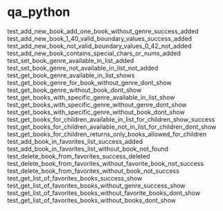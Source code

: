 # qa_python
test_add_new_book_add_one_book_without_genre_success_added
test_add_new_book_1_40_valid_boundary_values_success_added
test_add_new_book_not_valid_boundary_values_0_42_not_added
test_add_new_book_contains_special_chars_or_nums_added
test_set_book_genre_available_in_list_added
test_set_book_genre_not_available_in_list_not_added
test_get_book_genre_available_in_list_shows
test_get_book_genre_for_book_without_genre_dont_show
test_get_book_genre_without_book_dont_show
test_get_books_with_specific_genre_available_in_list_show
test_get_books_with_specific_genre_without_genre_dont_show
test_get_books_with_specific_genre_without_book_dont_show
test_get_books_for_children_available_in_list_for_children_show_success
test_get_books_for_children_available_not_in_list_for_children_dont_show
test_get_books_for_children_returns_only_books_allowed_for_children
test_add_book_in_favorites_list_success_added
test_add_book_in_favorites_list_without_book_not_found
test_delete_book_from_favorites_success_deleted
test_delete_book_from_favorites_without_favorite_book_not_success
test_delete_book_from_favorites_without_book_not_success
test_get_list_of_favorites_books_success_show
test_get_list_of_favorites_books_without_genre_success_show
test_get_list_of_favorites_books_without_favorite_books_dont_show
test_get_list_of_favorites_books_without_books_dont_show
